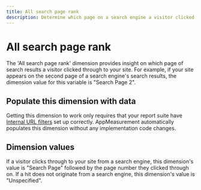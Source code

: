 ```yaml
---
title: All search page rank
description: Determine which page on a search engine a visitor clicked through to your site.
---
```


# All search page rank

The 'All search page rank' dimension provides insight on which page of search results a visitor clicked through to your site. For example, if your site appears on the second page of a search engine's search results, the dimension value for this variable is "Search Page 2".

## Populate this dimension with data

Getting this dimension to work only requires that your report suite have [Internal URL filters](/help/admin/admin/internal-url-filter-admin.md) set up correctly. AppMeasurement automatically populates this dimension without any implementation code changes.

## Dimension values

If a visitor clicks through to your site from a search engine, this dimension's value is "Search Page" followed by the page number they clicked through on. If a hit does not originate from a search engine, this dimension's value is "Unspecified".
